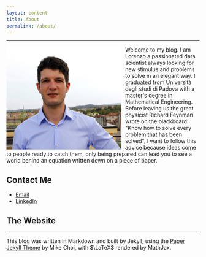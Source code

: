 ```yaml
---
layout: content
title: About
permalink: /about/
---
```


----
<img src="../figures/about.png" style="width: 300px;margin-right: 10px" img align="left">

Welcome to my blog. I am Lorenzo a passionated data scientist always looking for new stimulus and problems to solve in an elegant way. I graduated from Università degli studi di Padova with a master's degree in Mathematical Engineering. Before leaving us the great physicist Richard Feynman wrote on the blackboard: "Know how to solve every problem that has been solved", I want to follow this advice because ideas come to people ready to catch them, only being prepared can lead you to see a world behind an equation written down on a piece of paper.


## Contact Me

- [Email](mailto:pralorenzo@gmail.com)
- [LinkedIn](https://www.linkedin.com/in/lorenzo-pradella-diomede/)

## The Website

----

This blog was written in Markdown and built by Jekyll, using the [Paper Jekyll Theme](https://deadbeef.me/paper-jekyll-theme/2017/07/quick-start) by Mike Choi, with $\LaTeX$ rendered by MathJax.
